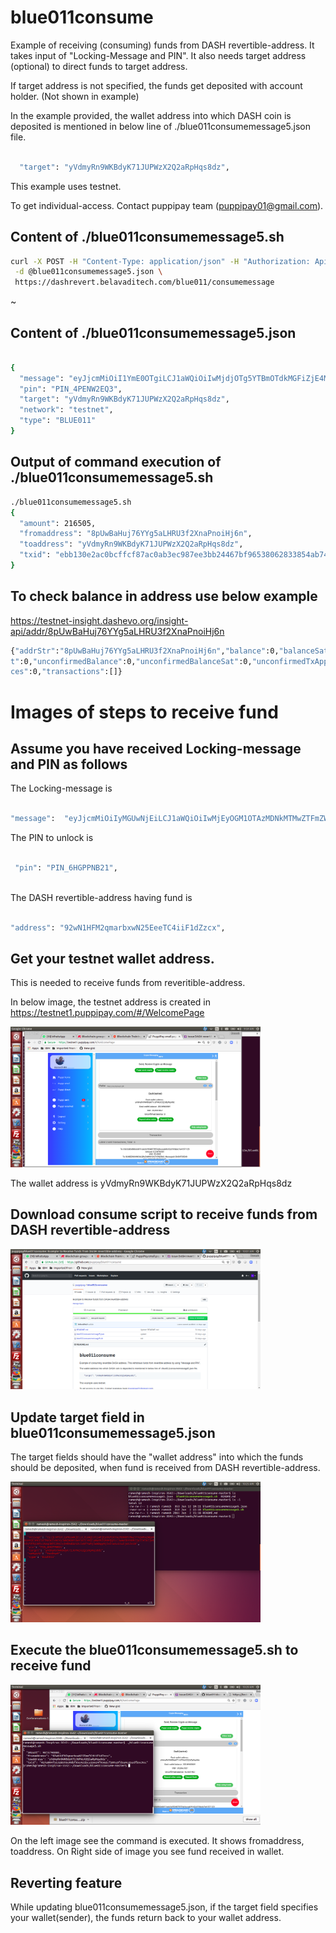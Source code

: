 # blue011consume
Example of receiving (consuming) funds from DASH revertible-address. It takes input of "Locking-Message and PIN". It also needs target address (optional) to direct funds to target address.

If target address is not specified, the funds get deposited with account holder. (Not shown in example)

In the example provided, the wallet address into which DASH coin is deposited is mentioned in below line of ./blue011consumemessage5.json file.

``` bash

  "target": "yVdmyRn9WKBdyK71JUPWzX2Q2aRpHqs8dz",

```

This example uses testnet.

To get individual-access. Contact puppipay team (puppipay01@gmail.com).

## Content of ./blue011consumemessage5.sh

``` bash
curl -X POST -H "Content-Type: application/json" -H "Authorization: ApiKey eyJhbGciOiJIUzI1NiIsInR5cCI6IkpXVCJ9.eyJpZCI6IjVjZTY4MThjNWIyMmMxMzlkZGJiZDAxNCIsImlhdCI6MTU1ODYxMDMxOX0.lPzOyj3jrbNhsv--gOkKXKxdTA-vMJnVc2X0pMt8iZs" \
 -d @blue011consumemessage5.json \
 https://dashrevert.belavaditech.com/blue011/consumemessage

```
~                                                        


## Content of ./blue011consumemessage5.json

``` bash

{
  "message": "eyJjcmMiOiI1YmE0OTgiLCJ1aWQiOiIwMjdjOTg5YTBmOTdkMGFiZjE4MTE4ZjNhZmRjMjJkN2VkNDJhOThiY2MyMWU1ZDRlZjljN2NiNzhmMTczMDBjOTYiLCJwaW5kYXRhIjp7ImlkIjoiVEVTMTU1NTc1Nzg5NTE2NiIsImRhdGUiOiIxNTU5MTE5ODk2NDkxIiwicGluIjoiIn19",
  "pin": "PIN_4PENW2EQ3",
  "target": "yVdmyRn9WKBdyK71JUPWzX2Q2aRpHqs8dz",
  "network": "testnet",
  "type": "BLUE011"
}

```

## Output of command execution of ./blue011consumemessage5.sh

``` bash
./blue011consumemessage5.sh
{
  "amount": 216505,
  "fromaddress": "8pUwBaHuj76YYg5aLHRU3f2XnaPnoiHj6n",
  "toaddress": "yVdmyRn9WKBdyK71JUPWzX2Q2aRpHqs8dz",
  "txid": "ebb130e2ac0bcffcf87ac0ab3ec987ee3bb24467bf96538062833854ab74bc86"
}


```

## To check balance in address use below example

https://testnet-insight.dashevo.org/insight-api/addr/8pUwBaHuj76YYg5aLHRU3f2XnaPnoiHj6n

``` bash
{"addrStr":"8pUwBaHuj76YYg5aLHRU3f2XnaPnoiHj6n","balance":0,"balanceSat":0,"totalReceived":0,"totalReceivedSat":0,"totalSent":0,"totalSentSa
t":0,"unconfirmedBalance":0,"unconfirmedBalanceSat":0,"unconfirmedTxApperances":0,"unconfirmedAppearances":0,"txApperances":0,"txAppearan
ces":0,"transactions":[]}

```
# Images of steps to receive fund

## Assume you have received Locking-message and PIN as follows


The Locking-message is 
 ``` bash
 
 "message":  "eyJjcmMiOiIyMGUwNjEiLCJ1aWQiOiIwMjEyOGM1OTAzMDNkMTMwZTFmZWMxZWQyNDUzMjE3MGE5OThkOGIxNGYyZWNjNDRiOWY5OTE4MjIyMWVhZGM0MjQiLCJwaW5kYXRhIjp7ImlkIjoiVEVTMTU1NTc1Nzg5NTE2NiIsImRhdGUiOiIxNTYwMjIwNDgyMjIxIiwicGluIjoiIn19"
 
 ``` 
 
 The PIN to unlock is
 ``` bash
 
  "pin": "PIN_6HGPPNB21",
  
  ``` 
  
  The DASH revertible-address having fund is
 
 ``` bash
 
 "address": "92wN1HFM2qmarbxwN25EeeTC4iiF1dZzcx",
 
   ``` 
## Get your testnet wallet address. 

This is needed to receive funds from reveritible-address.

In below image, the testnet address is created in https://testnet1.puppipay.com/#/WelcomePage

<img src="workingimages/walletadd.png" alt="alt text" width="400">

The wallet address is yVdmyRn9WKBdyK71JUPWzX2Q2aRpHqs8dz

## Download consume script to receive funds from DASH revertible-address

<img src="workingimages/redeemscriptget.png" alt="alt text" width="400">

## Update target field in blue011consumemessage5.json 

The target fields should have the "wallet address" into which the funds should be deposited, when fund is received from DASH revertible-address.

<img src="workingimages/updatetarget.png" alt="alt text" width="400">


## Execute the blue011consumemessage5.sh to receive fund

<img src="workingimages/consumedanddisplayed.png" alt="alt text" width="400">

On the left image see the command is executed. It shows fromaddress, toaddress. On Right side of image you see fund received in wallet.

## Reverting feature 

While updating blue011consumemessage5.json, if the target field specifies your wallet(sender), the funds return back to your wallet address.

``` 

       

